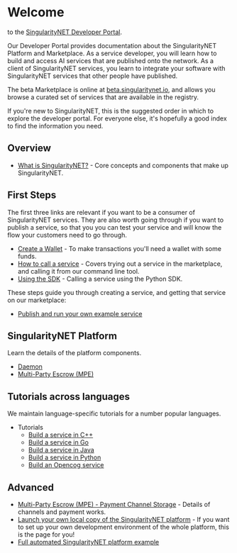 # Welcome 
to the [SingularityNET Developer Portal](/).

Our Developer Portal provides documentation about the SingularityNET Platform and Marketplace. As a service developer, you will learn how to build and access AI services that are published onto the network. As a client of SingularityNET services, you learn to integrate your software with SingularityNET services that other people have published.

The beta Marketplace is online at [beta.singularitynet.io](http://beta.singularitynet.io), and allows you browse a curated set of services that are available in the registry.

If you're new to SingularityNET, this is the suggested order in which to explore the developer portal. For everyone else, it's hopefully a good index to find the information you need.

## Overview

- [What is SingularityNET?](/docs/products/DecentralizedAIPlatform/CoreConcepts/) - Core concepts and components that make up SingularityNET.

## First Steps

The first three links are relevant if you want to be a consumer of SingularityNET services. They are also worth going through if you want to publish a service, so that you you can test your service and will know the flow your customers need to go through.

- [Create a Wallet](/docs/products/AIMarketplace/ForConsumers/metamask-wallet/) - To make transactions you'll need a wallet with some funds.
- [How to call a service](/docs/products/DecentralizedAIPlatform/QuickStartGuides/GettingReadyToCallAICheckUp/) - Covers trying out a service in the marketplace, and calling it from our command line tool.
- [Using the SDK](/docs/products/DecentralizedAIPlatform/SDK/python-sdk/) - Calling a service using the Python SDK.

These steps guide you through creating a service, and getting that service on our marketplace:

- [Publish and run your own example service](/docs/products/DecentralizedAIPlatform/QuickStartGuides/GettingReadyToOnboardCheckUp/)

## SingularityNET Platform

Learn the details of the platform components.

- [Daemon](/docs/products/DecentralizedAIPlatform/Daemon/daemon-architecture/)
- [Multi-Party Escrow (MPE)](/docs/products/DecentralizedAIPlatform/CoreConcepts/SmartContracts/mpe/)

## Tutorials across languages

We maintain language-specific tutorials for a number popular languages.

- Tutorials
	- [Build a service in C++](/docs/products/AIMarketplace/ForConsumers/Platform-workshops/cpp/)
	- [Build a service in Go](/docs/products/AIMarketplace/ForConsumers/Platform-workshops/go/)
	- [Build a service in Java](/docs/products/AIMarketplace/ForConsumers/Platform-workshops/java/)
	- [Build a service in Python](/docs/products/AIMarketplace/ForConsumers/Platform-workshops/python/)
	- [Build an Opencog service](/docs/products/AIMarketplace/ForConsumers/opencog/)

## Advanced

- [Multi-Party Escrow (MPE) - Payment Channel Storage](/docs/products/DecentralizedAIPlatform/Daemon/daemon-channel-storage/) - Details of channels and payment works.
- [Launch your own local copy of the SingularityNET platform](/docs/products/AIMarketplace/ForConsumers/local-singularitynet/) - If you want to set up your own development environment of the whole platform, this is the page for you!
- [Full automated SingularityNET platform example](/docs/products/AIMarketplace/Publisher/mpe-example1/)